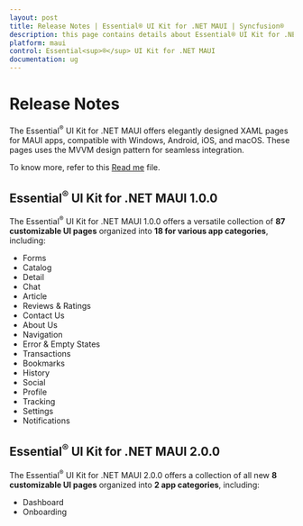```yaml
---
layout: post
title: Release Notes | Essential® UI Kit for .NET MAUI | Syncfusion®
description: this page contains details about Essential® UI Kit for .NET MAUI Release notes History | Syncfusion®
platform: maui
control: Essential<sup>®</sup> UI Kit for .NET MAUI
documentation: ug
---
```


# Release Notes

The Essential<sup>®</sup> UI Kit for .NET MAUI offers elegantly designed XAML pages for MAUI apps, compatible with Windows, Android, iOS, and macOS. These pages uses the MVVM design pattern for seamless integration.

To know more, refer to this [Read me](https://github.com/syncfusion/essential-ui-kit-for-.net-maui/blob/master/README.md) file. 

## Essential<sup>®</sup> UI Kit for .NET MAUI 1.0.0

The Essential<sup>®</sup> UI Kit for .NET MAUI 1.0.0 offers a versatile collection of **87 customizable UI pages** organized into **18 for various app categories**, including:

* Forms
* Catalog
* Detail
* Chat
* Article
* Reviews & Ratings
* Contact Us
* About Us
* Navigation
* Error & Empty States
* Transactions
* Bookmarks
* History
* Social
* Profile
* Tracking
* Settings
* Notifications

## Essential<sup>®</sup> UI Kit for .NET MAUI 2.0.0

The Essential<sup>®</sup> UI Kit for .NET MAUI 2.0.0 offers a collection of all new **8 customizable UI pages** organized into **2 app categories**, including:

* Dashboard
* Onboarding